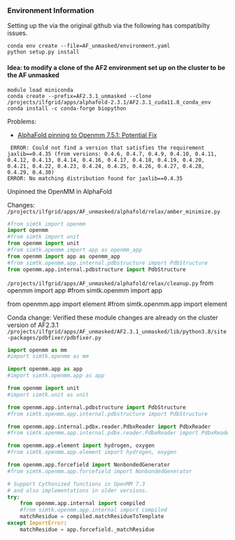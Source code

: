 ### Environment Information

Setting up the via the original github via the following has compatibilty issues.

```Shell
conda env create --file=AF_unmasked/environment.yaml
python setup.py install
```

#### Idea: to modify a clone of the AF2 environment set up on the cluster to be the AF unmasked 
```Shell 
module load miniconda
conda create --prefix=AF2.3.1_unmasked --clone /projects/ilfgrid/apps/alphafold-2.3.1/AF2.3.1_cuda11.8_conda_env
conda install -c conda-forge biopython
```

Problems: 
* [AlphaFold pinning to Openmm 7.5.1: Potential Fix ](https://github.com/google-deepmind/alphafold/issues/404#issuecomment-1100518057)

```Shell
 ERROR: Could not find a version that satisfies the requirement jaxlib==0.4.35 (from versions: 0.4.6, 0.4.7, 0.4.9, 0.4.10, 0.4.11, 0.4.12, 0.4.13, 0.4.14, 0.4.16, 0.4.17, 0.4.18, 0.4.19, 0.4.20, 0.4.21, 0.4.22, 0.4.23, 0.4.24, 0.4.25, 0.4.26, 0.4.27, 0.4.28, 0.4.29, 0.4.30)
ERROR: No matching distribution found for jaxlib==0.4.35
```
Unpinned the OpenMM in AlphaFold

Changes:
`/projects/ilfgrid/apps/AF_unmasked/alphafold/relax/amber_minimize.py`
```Python
#from simtk import openmm
import openmm
#from simtk import unit
from openmm import unit
#from simtk.openmm import app as openmm_app
from openmm import app as openmm_app
#from simtk.openmm.app.internal.pdbstructure import PdbStructure
from openmm.app.internal.pdbstructure import PdbStructure
```

`/projects/ilfgrid/apps/AF_unmasked/alphafold/relax/cleanup.py`
from openmm import app
#from simtk.openmm import app

from openmm.app import element
#from simtk.openmm.app import element


Conda change: Verified these module changes are already on the cluster version of AF2.3.1
`/projects/ilfgrid/apps/AF_unmasked/AF2.3.1_unmasked/lib/python3.8/site-packages/pdbfixer/pdbfixer.py`

```python
import openmm as mm
#import simtk.openmm as mm

import openmm.app as app
#import simtk.openmm.app as app

from openmm import unit 
#import simtk.unit as unit

from openmm.app.internal.pdbstructure import PdbStructure
#from simtk.openmm.app.internal.pdbstructure import PdbStructure

from openmm.app.internal.pdbx.reader.PdbxReader import PdbxReader
#from simtk.openmm.app.internal.pdbx.reader.PdbxReader import PdbxReader

from openmm.app.element import hydrogen, oxygen
#from simtk.openmm.app.element import hydrogen, oxygen

from openmm.app.forcefield import NonbondedGenerator
#from simtk.openmm.app.forcefield import NonbondedGenerator

# Support Cythonized functions in OpenMM 7.3
# and also implementations in older versions.
try:
    from openmm.app.internal import compiled
    #from simtk.openmm.app.internal import compiled
    matchResidue = compiled.matchResidueToTemplate
except ImportError:
    matchResidue = app.forcefield._matchResidue
```

